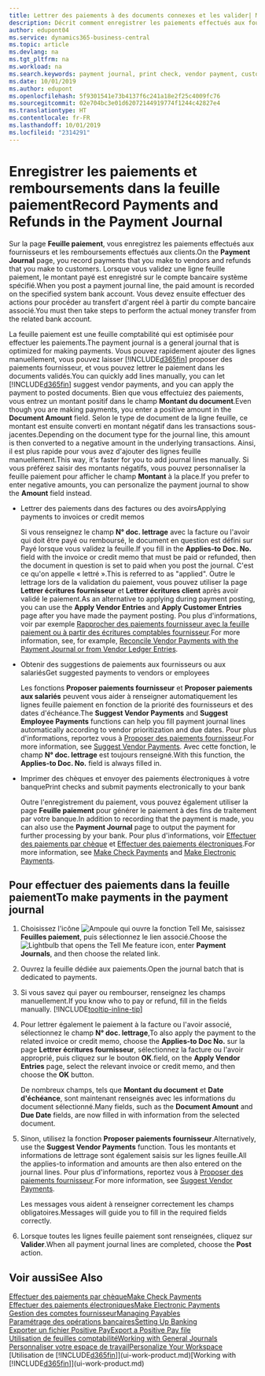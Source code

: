 ```yaml
---
title: Lettrer des paiements à des documents connexes et les valider| Microsoft Docs
description: Décrit comment enregistrer les paiements effectués aux fournisseurs et les remboursements effectués aux clients.
author: edupont04
ms.service: dynamics365-business-central
ms.topic: article
ms.devlang: na
ms.tgt_pltfrm: na
ms.workload: na
ms.search.keywords: payment journal, print check, vendor payment, customer refund, creditor, debt, balance due, AP
ms.date: 10/01/2019
ms.author: edupont
ms.openlocfilehash: 5f9301541e73b4137f6c241a18e2f25c4009fc76
ms.sourcegitcommit: 02e704bc3e01d62072144919774f1244c42827e4
ms.translationtype: HT
ms.contentlocale: fr-FR
ms.lasthandoff: 10/01/2019
ms.locfileid: "2314291"
---
```

# <a name="record-payments-and-refunds-in-the-payment-journal"></a><span data-ttu-id="893e4-103">Enregistrer les paiements et remboursements dans la feuille paiement</span><span class="sxs-lookup"><span data-stu-id="893e4-103">Record Payments and Refunds in the Payment Journal</span></span>

<span data-ttu-id="893e4-104">Sur la page **Feuille paiement**, vous enregistrez les paiements effectués aux fournisseurs et les remboursements effectués aux clients.</span><span class="sxs-lookup"><span data-stu-id="893e4-104">On the **Payment Journal** page, you record payments that you make to vendors and refunds that you make to customers.</span></span> <span data-ttu-id="893e4-105">Lorsque vous validez une ligne feuille paiement, le montant payé est enregistré sur le compte bancaire système spécifié.</span><span class="sxs-lookup"><span data-stu-id="893e4-105">When you post a payment journal line, the paid amount is recorded on the specified system bank account.</span></span> <span data-ttu-id="893e4-106">Vous devez ensuite effectuer des actions pour procéder au transfert d'argent réel à partir du compte bancaire associé.</span><span class="sxs-lookup"><span data-stu-id="893e4-106">You must then take steps to perform the actual money transfer from the related bank account.</span></span>  

<span data-ttu-id="893e4-107">La feuille paiement est une feuille comptabilité qui est optimisée pour effectuer les paiements.</span><span class="sxs-lookup"><span data-stu-id="893e4-107">The payment journal is a general journal that is optimized for making payments.</span></span> <span data-ttu-id="893e4-108">Vous pouvez rapidement ajouter des lignes manuellement, vous pouvez laisser [!INCLUDE[d365fin](includes/d365fin_md.md)] proposer des paiements fournisseur, et vous pouvez lettrer le paiement dans les documents validés.</span><span class="sxs-lookup"><span data-stu-id="893e4-108">You can quickly add lines manually, you can let [!INCLUDE[d365fin](includes/d365fin_md.md)] suggest vendor payments, and you can apply the payment to posted documents.</span></span> <span data-ttu-id="893e4-109">Bien que vous effectuiez des paiements, vous entrez un montant positif dans le champ **Montant du document**.</span><span class="sxs-lookup"><span data-stu-id="893e4-109">Even though you are making payments, you enter a positive amount in the **Document Amount** field.</span></span> <span data-ttu-id="893e4-110">Selon le type de document de la ligne feuille, ce montant est ensuite converti en montant négatif dans les transactions sous-jacentes.</span><span class="sxs-lookup"><span data-stu-id="893e4-110">Depending on the document type for the journal line, this amount is then converted to a negative amount in the underlying transactions.</span></span> <span data-ttu-id="893e4-111">Ainsi, il est plus rapide pour vous avez d'ajouter des lignes feuille manuellement.</span><span class="sxs-lookup"><span data-stu-id="893e4-111">This way, it's faster for you to add journal lines manually.</span></span> <span data-ttu-id="893e4-112">Si vous préférez saisir des montants négatifs, vous pouvez personnaliser la feuille paiement pour afficher le champ **Montant** à la place.</span><span class="sxs-lookup"><span data-stu-id="893e4-112">If you prefer to enter negative amounts, you can personalize the payment journal to show the **Amount** field instead.</span></span>  

- <span data-ttu-id="893e4-113">Lettrer des paiements dans des factures ou des avoirs</span><span class="sxs-lookup"><span data-stu-id="893e4-113">Applying payments to invoices or credit memos</span></span>

    <span data-ttu-id="893e4-114">Si vous renseignez le champ **N° doc. lettrage** avec la facture ou l'avoir qui doit être payé ou remboursé, le document en question est défini sur Payé lorsque vous validez la feuille.</span><span class="sxs-lookup"><span data-stu-id="893e4-114">If you fill in the **Applies-to Doc. No.** field with the invoice or credit memo that must be paid or refunded, then the document in question is set to paid when you post the journal.</span></span> <span data-ttu-id="893e4-115">C'est ce qu'on appelle « lettré ».</span><span class="sxs-lookup"><span data-stu-id="893e4-115">This is referred to as "applied".</span></span> <span data-ttu-id="893e4-116">Outre le lettrage lors de la validation du paiement, vous pouvez utiliser la page **Lettrer écritures fournisseur** et **Lettrer écritures client** après avoir validé le paiement.</span><span class="sxs-lookup"><span data-stu-id="893e4-116">As an alternative to applying during payment posting, you can use the **Apply Vendor Entries** and **Apply Customer Entries** page after you have made the payment posting.</span></span> <span data-ttu-id="893e4-117">Pou plus d'informations, voir par exemple [Rapprocher des paiements fournisseur avec la feuille paiement ou à partir des écritures comptables fournisseur](payables-how-apply-purchase-transactions-manually.md).</span><span class="sxs-lookup"><span data-stu-id="893e4-117">For more information, see, for example, [Reconcile Vendor Payments with the Payment Journal or from Vendor Ledger Entries](payables-how-apply-purchase-transactions-manually.md).</span></span>  

- <span data-ttu-id="893e4-118">Obtenir des suggestions de paiements aux fournisseurs ou aux salariés</span><span class="sxs-lookup"><span data-stu-id="893e4-118">Get suggested payments to vendors or employees</span></span>

    <span data-ttu-id="893e4-119">Les fonctions **Proposer paiements fournisseur** et **Proposer paiements aux salariés** peuvent vous aider à renseigner automatiquement les lignes feuille paiement en fonction de la priorité des fournisseurs et des dates d'échéance.</span><span class="sxs-lookup"><span data-stu-id="893e4-119">The **Suggest Vendor Payments** and **Suggest Employee Payments** functions can help you fill payment journal lines automatically according to vendor prioritization and due dates.</span></span> <span data-ttu-id="893e4-120">Pour plus d'informations, reportez vous à [Proposer des paiements fournisseur](payables-how-suggest-vendor-payments.md).</span><span class="sxs-lookup"><span data-stu-id="893e4-120">For more information, see [Suggest Vendor Payments](payables-how-suggest-vendor-payments.md).</span></span> <span data-ttu-id="893e4-121">Avec cette fonction, le champ **N° doc. lettrage** est toujours renseigné.</span><span class="sxs-lookup"><span data-stu-id="893e4-121">With this function, the **Applies-to Doc. No.** field is always filled in.</span></span>  

- <span data-ttu-id="893e4-122">Imprimer des chèques et envoyer des paiements électroniques à votre banque</span><span class="sxs-lookup"><span data-stu-id="893e4-122">Print checks and submit payments electronically to your bank</span></span>

    <span data-ttu-id="893e4-123">Outre l'enregistrement du paiement, vous pouvez également utiliser la page **Feuille paiement** pour générer le paiement à des fins de traitement par votre banque.</span><span class="sxs-lookup"><span data-stu-id="893e4-123">In addition to recording that the payment is made, you can also use the **Payment Journal** page to output the payment for further processing by your bank.</span></span> <span data-ttu-id="893e4-124">Pour plus d'informations, voir [Effectuer des paiements par chèque](payables-how-work-checks.md) et [Effectuer des paiements électroniques](payables-how-export-payments-bank-file.md).</span><span class="sxs-lookup"><span data-stu-id="893e4-124">For more information, see [Make Check Payments](payables-how-work-checks.md) and [Make Electronic Payments](payables-how-export-payments-bank-file.md).</span></span>  

## <a name="to-make-payments-in-the-payment-journal"></a><span data-ttu-id="893e4-125">Pour effectuer des paiements dans la feuille paiement</span><span class="sxs-lookup"><span data-stu-id="893e4-125">To make payments in the payment journal</span></span>

1. <span data-ttu-id="893e4-126">Choisissez l'icône ![Ampoule qui ouvre la fonction Tell Me](media/ui-search/search_small.png "Dites-moi ce que vous voulez faire"), saisissez **Feuilles paiement**, puis sélectionnez le lien associé.</span><span class="sxs-lookup"><span data-stu-id="893e4-126">Choose the ![Lightbulb that opens the Tell Me feature](media/ui-search/search_small.png "Tell me what you want to do") icon, enter **Payment Journals**, and then choose the related link.</span></span>
2. <span data-ttu-id="893e4-127">Ouvrez la feuille dédiée aux paiements.</span><span class="sxs-lookup"><span data-stu-id="893e4-127">Open the journal batch that is dedicated to payments.</span></span>
3. <span data-ttu-id="893e4-128">Si vous savez qui payer ou rembourser, renseignez les champs manuellement.</span><span class="sxs-lookup"><span data-stu-id="893e4-128">If you know who to pay or refund, fill in the fields manually.</span></span> [!INCLUDE[tooltip-inline-tip](includes/tooltip-inline-tip_md.md)]
4. <span data-ttu-id="893e4-129">Pour lettrer également le paiement à la facture ou l'avoir associé, sélectionnez le champ **N° doc. lettrage**,</span><span class="sxs-lookup"><span data-stu-id="893e4-129">To also apply the payment to the related invoice or credit memo, choose the **Applies-to Doc No.**</span></span> <span data-ttu-id="893e4-130">sur la page **Lettrer écritures fournisseur**, sélectionnez la facture ou l'avoir approprié, puis cliquez sur le bouton **OK**.</span><span class="sxs-lookup"><span data-stu-id="893e4-130">field, on the **Apply Vendor Entries** page, select the relevant invoice or credit memo, and then choose the **OK** button.</span></span>

    <span data-ttu-id="893e4-131">De nombreux champs, tels que **Montant du document** et **Date d'échéance**, sont maintenant renseignés avec les informations du document sélectionné.</span><span class="sxs-lookup"><span data-stu-id="893e4-131">Many fields, such as the **Document Amount** and **Due Date** fields, are now filled in with information from the selected document.</span></span>
5. <span data-ttu-id="893e4-132">Sinon, utilisez la fonction **Proposer paiements fournisseur**.</span><span class="sxs-lookup"><span data-stu-id="893e4-132">Alternatively, use the **Suggest Vendor Payments** function.</span></span> <span data-ttu-id="893e4-133">Tous les montants et informations de lettrage sont également saisis sur les lignes feuille.</span><span class="sxs-lookup"><span data-stu-id="893e4-133">All the applies-to information and amounts are then also entered on the journal lines.</span></span> <span data-ttu-id="893e4-134">Pour plus d'informations, reportez vous à [Proposer des paiements fournisseur](payables-how-suggest-vendor-payments.md).</span><span class="sxs-lookup"><span data-stu-id="893e4-134">For more information, see [Suggest Vendor Payments](payables-how-suggest-vendor-payments.md).</span></span>

    <span data-ttu-id="893e4-135">Les messages vous aident à renseigner correctement les champs obligatoires.</span><span class="sxs-lookup"><span data-stu-id="893e4-135">Messages will guide you to fill in the required fields correctly.</span></span>
6.  <span data-ttu-id="893e4-136">Lorsque toutes les lignes feuille paiement sont renseignées, cliquez sur **Valider**.</span><span class="sxs-lookup"><span data-stu-id="893e4-136">When all payment journal lines are completed, choose the **Post** action.</span></span>

## <a name="see-also"></a><span data-ttu-id="893e4-137">Voir aussi</span><span class="sxs-lookup"><span data-stu-id="893e4-137">See Also</span></span>
[<span data-ttu-id="893e4-138">Effectuer des paiements par chèque</span><span class="sxs-lookup"><span data-stu-id="893e4-138">Make Check Payments</span></span>](payables-how-work-checks.md)  
[<span data-ttu-id="893e4-139">Effectuer des paiements électroniques</span><span class="sxs-lookup"><span data-stu-id="893e4-139">Make Electronic Payments</span></span>](payables-how-export-payments-bank-file.md)  
[<span data-ttu-id="893e4-140">Gestion des comptes fournisseur</span><span class="sxs-lookup"><span data-stu-id="893e4-140">Managing Payables</span></span>](payables-manage-payables.md)  
[<span data-ttu-id="893e4-141">Paramétrage des opérations bancaires</span><span class="sxs-lookup"><span data-stu-id="893e4-141">Setting Up Banking</span></span>](bank-setup-banking.md)  
[<span data-ttu-id="893e4-142">Exporter un fichier Positive Pay</span><span class="sxs-lookup"><span data-stu-id="893e4-142">Export a Positive Pay file</span></span>](finance-how-positive-pay.md)  
[<span data-ttu-id="893e4-143">Utilisation de feuilles comptabilité</span><span class="sxs-lookup"><span data-stu-id="893e4-143">Working with General Journals</span></span>](ui-work-general-journals.md)  
[<span data-ttu-id="893e4-144">Personnaliser votre espace de travail</span><span class="sxs-lookup"><span data-stu-id="893e4-144">Personalize Your Workspace</span></span>](ui-personalization-user.md)  
<span data-ttu-id="893e4-145">[Utilisation de [!INCLUDE[d365fin](includes/d365fin_md.md)]](ui-work-product.md)</span><span class="sxs-lookup"><span data-stu-id="893e4-145">[Working with [!INCLUDE[d365fin](includes/d365fin_md.md)]](ui-work-product.md)</span></span>  

